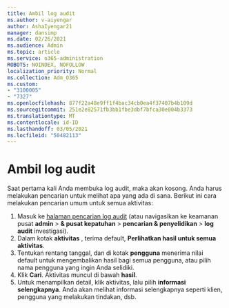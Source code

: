 ```yaml
---
title: Ambil log audit
ms.author: v-aiyengar
author: AshaIyengar21
manager: dansimp
ms.date: 02/26/2021
ms.audience: Admin
ms.topic: article
ms.service: o365-administration
ROBOTS: NOINDEX, NOFOLLOW
localization_priority: Normal
ms.collection: Adm_O365
ms.custom:
- "3100005"
- "7327"
ms.openlocfilehash: 877f22a48e9ff1f4bac34cb0ea4f37407b4b109d
ms.sourcegitcommit: 251e2e82571fb3bb1fbe3dbf7bfca30e004b3373
ms.translationtype: MT
ms.contentlocale: id-ID
ms.lasthandoff: 03/05/2021
ms.locfileid: "50482113"
---
```

# <a name="retrieve-the-audit-logs"></a>Ambil log audit

Saat pertama kali Anda membuka log audit, maka akan kosong. Anda harus melakukan pencarian untuk melihat apa yang ada di sana. Berikut ini cara melakukan pencarian umum untuk semua aktivitas:

1. Masuk ke [halaman pencarian log audit](https://protection.office.com/#/unifiedauditlog) (atau navigasikan ke keamanan pusat **admin**  >  **& pusat kepatuhan**  >  **pencarian & penyelidikan**  >  **log audit** investigasi).
1. Dalam kotak **aktivitas** , terima default, **Perlihatkan hasil untuk semua aktivitas**.
1. Tentukan rentang tanggal, dan di kotak **pengguna** menerima nilai default untuk mengembalikan hasil bagi semua pengguna, atau pilih nama pengguna yang ingin Anda selidiki.
1. Klik **Cari**. Aktivitas muncul di bawah **hasil**.
1. Untuk menampilkan detail, klik aktivitas, lalu pilih **informasi selengkapnya**. Anda akan melihat informasi selengkapnya seperti klien, pengguna yang melakukan tindakan, dsb.
